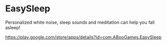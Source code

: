 # EasySleep

Personalized white noise, sleep sounds and meditation can help you fall asleep!

https://play.google.com/store/apps/details?id=com.ABooGames.EasySleep
